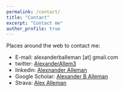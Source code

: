 ```yaml
---
permalink: /contact/
title: "Contact"
excerpt: "Contact me"
author_profile: true
---
```


Places around the web to contact me:

- E-mail: alexanderballeman [at] gmail.com
- twitter: [AlexanderAllem3](https://twitter.com/AlexanderAllem3)
- linkedin: [Alexnander Alleman](https://www.linkedin.com/in/alexander-alleman-34361b12b/)
- Google Scholar: [Alexander B Alleman](https://scholar.google.com/citations?user=mgHg9O4AAAAJ&hl=en&inst=3189495329521712930)
- Strava: [Alex Alleman](https://www.strava.com/athletes/536056)
